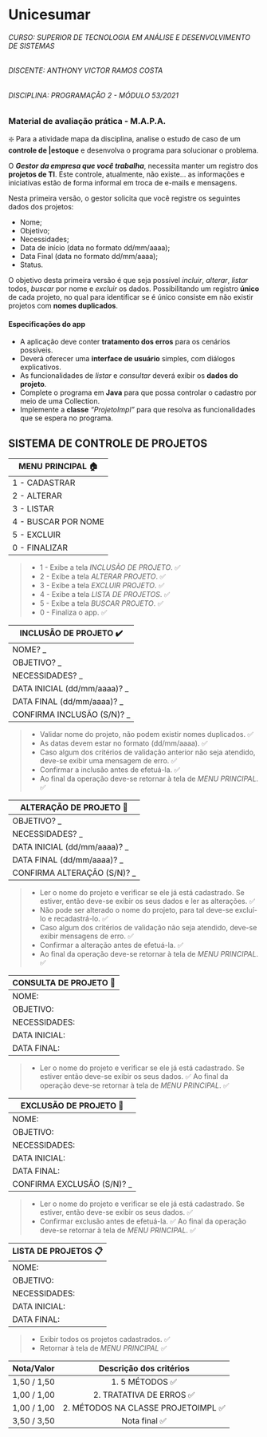 # Unicesumar
###### CURSO: _SUPERIOR DE TECNOLOGIA EM ANÁLISE E DESENVOLVIMENTO DE SISTEMAS_
###### DISCENTE: _ANTHONY VICTOR RAMOS COSTA_
###### DISCIPLINA: _PROGRAMAÇÃO 2 - MÓDULO 53/2021_

### Material de avaliação prática - M.A.P.A.
 
❇️ Para a atividade mapa da disciplina, analise o estudo de caso de um **controle de |estoque** e desenvolva o programa para solucionar o problema.

O ***Gestor da empresa que você trabalha***, necessita manter um registro dos **projetos de TI**. Este controle, atualmente, não existe... as informações e iniciativas estão de forma informal em troca de e-mails e mensagens.

Nesta primeira versão, o gestor solicita que você registre os seguintes dados dos projetos:
- Nome;
- Objetivo;
- Necessidades;
- Data de início (data no formato dd/mm/aaaa);
- Data Final (data no formato dd/mm/aaaa);
- Status.
  
O objetivo desta primeira versão é que seja possível *incluir*, *alterar*, *listar* todos, *buscar* por nome e *excluir* os dados. Possibilitando um registro **único** de cada projeto, no qual para identificar se é único consiste em não existir projetos com **nomes duplicados**.


#### Especificações do app
- A aplicação deve conter **tratamento dos erros** para os cenários possíveis.
- Deverá oferecer uma **interface de usuário** simples, com diálogos explicativos.
- As funcionalidades de *listar* e *consultar* deverá exibir os **dados do projeto**.
- Complete o programa em **Java** para que possa controlar o cadastro por meio de uma Collection.
- Implemente a **classe** *“ProjetoImpl”* para que resolva as funcionalidades que se espera no programa.​

SISTEMA DE CONTROLE DE PROJETOS
-

| MENU PRINCIPAL 🏠
|-|
| 1 - CADASTRAR
| 2 - ALTERAR
| 3 - LISTAR
| 4 - BUSCAR POR NOME
| 5 - EXCLUIR
| 0 - FINALIZAR

>- 1 - Exibe a tela *INCLUSÃO DE PROJETO*. ✅
>- 2 - Exibe a tela *ALTERAR PROJETO*. ✅
>- 3 - Exibe a tela *EXCLUIR PROJETO*. ✅
>- 4 - Exibe a tela *LISTA DE PROJETOS*. ✅
>- 5 - Exibe a tela *BUSCAR PROJETO*. ✅
>- 0 - Finaliza o app. ✅

| INCLUSÃO DE PROJETO ✔️
|-|
| NOME? _
| OBJETIVO? _
| NECESSIDADES? _
| DATA INICIAL (dd/mm/aaaa)? _
| DATA FINAL (dd/mm/aaaa)? _
| CONFIRMA INCLUSÃO (S/N)? _

>- Validar nome do projeto, não podem existir nomes duplicados. ✅
>- As datas devem estar no formato (dd/mm/aaaa). ✅
>- Caso algum dos critérios de validação anterior não seja atendido, deve-se exibir uma mensagem de erro. ✅
>- Confirmar a inclusão antes de efetuá-la. ✅
>- Ao final da operação deve-se retornar à tela de *MENU PRINCIPAL*. ✅

| ALTERAÇÃO DE PROJETO 🔁
|-|
| OBJETIVO? _
| NECESSIDADES? _
| DATA INICIAL (dd/mm/aaaa)? _
| DATA FINAL (dd/mm/aaaa)? _
| CONFIRMA ALTERAÇÃO (S/N)? _

>- Ler o nome do projeto e verificar se ele já está cadastrado. Se estiver, então deve-se exibir os seus dados e ler as alterações. ✅
>- Não pode ser alterado o nome do projeto, para tal deve-se excluí-lo e recadastrá-lo. ✅
>- Caso algum dos critérios de validação não seja atendido, deve-se exibir mensagens de erro. ✅
>- Confirmar a alteração antes de efetuá-la. ✅
>- Ao final da operação deve-se retornar à tela de *MENU PRINCIPAL*. ✅

| CONSULTA DE PROJETO 🔎
|-|
| NOME: 
| OBJETIVO:
| NECESSIDADES: 
| DATA INICIAL:
| DATA FINAL:

>- Ler o nome do projeto e verificar se ele já está cadastrado. Se estiver então deve-se exibir os seus dados. ✅
Ao final da operação deve-se retornar à tela de *MENU PRINCIPAL*. ✅

| EXCLUSÃO DE PROJETO 🚮
|-|
| NOME:
| OBJETIVO:
| NECESSIDADES:
| DATA INICIAL:
| DATA FINAL:
| CONFIRMA EXCLUSÃO (S/N)? _

>- Ler o nome do projeto e verificar se ele já está cadastrado. Se estiver, então deve-se exibir os seus dados. ✅
>- Confirmar exclusão antes de efetuá-la. ✅
Ao final da operação deve-se retornar à tela de *MENU PRINCIPAL*. ✅

| LISTA DE PROJETOS 📋
|-|
| NOME:
| OBJETIVO:
| NECESSIDADES:
| DATA INICIAL:
| DATA FINAL:

>- Exibir todos os projetos cadastrados. ✅
>- Retornar à tela de *MENU PRINCIPAL* ✅

| Nota/Valor | Descrição dos critérios |
|---------|:---------------:
| 1,50 / 1,50 | 1. 5 MÉTODOS ✅
| 1,00 / 1,00 | 2. TRATATIVA DE ERROS ✅
| 1,00 / 1,00 | 2. MÉTODOS NA CLASSE PROJETOIMPL ✅
| 3,50 / 3,50 | Nota final ✅
